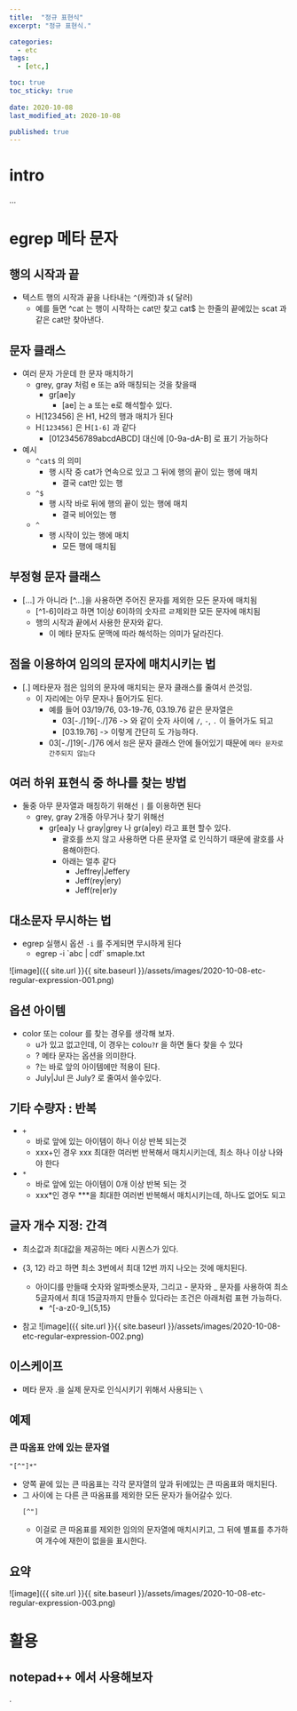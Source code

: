 ```yaml
---
title:  "정규 표현식"
excerpt: "정규 표현식."

categories:
  - etc
tags:
  - [etc,]

toc: true
toc_sticky: true
 
date: 2020-10-08
last_modified_at: 2020-10-08

published: true
---
```


# intro
...

# egrep 메타 문자

## 행의 시작과 끝
* 텍스트 행의 시작과 끝을 나타내는 `^`(캐럿)과 `$`( 달러)
    * 예를 들면 ^cat 는 행이 시작하는 cat만 찾고 cat$ 는 한줄의 끝에있는 scat 과 같은 cat만 찾아낸다.

## 문자 클래스
* 여러 문자 가운데 한 문자 매치하기
    * grey, gray 처럼 e 또는 a와 매칭되는 것을 찾을때
        * gr[ae]y
            * [ae] 는 a 또는 e로 해석할수 있다.
    * H[123456] 은 H1, H2의 행과 매치가 된다
    * H`[123456]` 은 H`[1-6]` 과 같다
        * [0123456789abcdABCD] 대신에 [0-9a-dA-B] 로 표기 가능하다
* 예시
    * `^cat$` 의 의미
        * 행 시작  중 cat가 연속으로 있고 그 뒤에 행의 끝이 있는 행에 매치
            * 결국 cat만 있는 행
    * `^$`
        * 행 시작 바로 뒤에 행의 끝이 있는 행에 매치
            * 결국 비어있는 행 
    * `^`
        * 행 시작이 있는 행에 매치
            * 모든 행에 매치됨

## 부정형 문자 클래스
* [...] 가 아니라 [^...]을 사용하면 주어진 문자를 제외한 모든 문자에 매치됨
    * [^1-6]이라고 하면 1이상 6이하의 숫자르 ㄹ제외한 모든 문자에 매치됨
    * 행의 시작과 끝에서 사용한 문자와 같다.
        * 이 메타 문자도 문맥에 따라 해석하는 의미가 달라진다.

## 점을 이용하여 임의의 문자에 매치시키는 법
* [.] 메타문자 점은 임의의 문자에 매치되는 문자 클래스를 줄여서 쓴것임.
    * 이 자리에는 아무 문자나 들어가도 된다.
        * 예를 들어 03/19/76, 03-19-76, 03.19.76 같은 문자열은 
            * 03[-./]19[-./]76  -> 와 같이 숫자 사이에 `/`, `-`, `.` 이 들어가도 되고
            * [03.19.76]  -> 이렇게 간단히 도 가능하다.
        * 03[-./]19[-./]76 에서 `점`은 문자 클래스 안에 들어있기 때문에 `메타 문자로 간주되지 않는다`

## 여러 하위 표현식 중 하나를 찾는 방법
* 둘중 아무 문자열과 매칭하기 위해선 `|` 를 이용하면 된다
    * grey, gray 2개중 아무거나 찾기 위해선
        * gr[ea]y  나 gray|grey  나 gr(a|ey) 라고 표현 할수 있다. 
            * 괄호를 쓰지 않고 사용하면 다른 문자열 로 인식하기 때문에 괄호를 사용해야한다.
            * 아래는 얼추 같다
                * Jeffrey|Jeffery
                * Jeff(rey|ery)
                * Jeff(re|er)y

## 대소문자 무시하는 법
* egrep 실행시 옵션 `-i` 를 주게되면 무시하게 된다
    * egrep -i \`abc | cdf\` smaple.txt

![image]({{ site.url }}{{ site.baseurl }}/assets/images/2020-10-08-etc-regular-expression-001.png)

## 옵션 아이템
* color 또는 colour 를 찾는 경우를 생각해 보자.
    * u가 있고 없고인데, 이 경우는 colo`u?`r 을 하면 둘다 찾을 수 있다 
    * ? 메타 문자는 옵션을 의미한다. 
    * ?는 바로 앞의 아이템에만 적용이 된다. 
    * July|Jul 은 July? 로 줄여서 쓸수있다.

## 기타 수량자 : 반복
* `+`
    * 바로 앞에 있는 아이템이 하나 이상 반복 되는것
    * xxx+인 경우 xxx 최대한 여러번 반복해서 매치시키는데, 최소 하나 이상 나와야 한다
* `*`
    * 바로 앞에 있는 아이템이 0개 이상 반복 되는 것
    * xxx*인 경우 ***을 최대한 여러번 반복해서 매치시키는데, 하나도 없어도 되고

## 글자 개수 지정: 간격
* 최소값과 최대값을 제공하는 메타 시퀀스가 있다. 
* {3, 12} 라고 하면 최소 3번에서 최대 12번 까지 나오는 것에 매치된다. 
    * 아이디를 만들때 숫자와 알파벳소문자, 그리고 - 문자와 _ 문자를 사용하여 최소 5글자에서 최대 15글자까지 만들수 있다라는 조건은 아래처럼 표현 가능하다.
        * ^[-a-z0-9_]{5,15}

* 참고
![image]({{ site.url }}{{ site.baseurl }}/assets/images/2020-10-08-etc-regular-expression-002.png)

## 이스케이프
* 메타 문자 .을 실제 문자로 인식시키기 위해서 사용되는 `\`

## 예제
### 큰 따옴표 안에 있는 문자열
```
"[^"]*"
```
* 양쪽 끝에 있는 큰 따옴표는 각각 문자열의 앞과 뒤에있는 큰 따옴표와 매치된다. 
* 그 사이에 는 다른 큰 따옴표를 제외한 모든 문자가 들어갈수 있다.
    ```
    [^"]
    ```
    * 이걸로 큰 따옴표를 제외한 임의의 문자열에 매치시키고, 그 뒤에 별표를 추가하여 개수에 재한이 없을을 표시한다.

## 요약
![image]({{ site.url }}{{ site.baseurl }}/assets/images/2020-10-08-etc-regular-expression-003.png)


# 활용
## notepad++ 에서 사용해보자





.